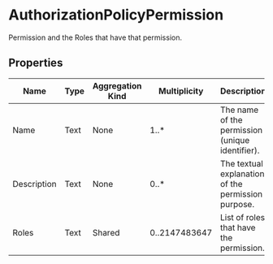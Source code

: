 # AuthorizationPolicyPermission
Permission and the Roles that have that permission.
## Properties
|Name|Type|Aggregation Kind|Multiplicity|Description|
|--|--|--|--|--|
|Name|Text|None|1..*|The name of the permission (unique identifier).|
|Description|Text|None|0..*|The textual explanation of the permission purpose.|
|Roles|Text|Shared|0..2147483647|List of roles that have the permission.|
